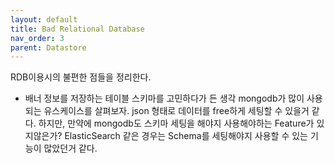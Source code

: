 ```yaml
---
layout: default
title: Bad Relational Database
nav_order: 3
parent: Datastore
---
```


RDB이용시의 불편한 점들을 정리한다.

* 배너 정보를 저장하는 테이블 스키마를 고민하다가 든 생각
mongodb가 많이 사용되는 유스케이스를 살펴보자. json 형태로 데이터를 free하게 세팅할 수 있을거 같다. 하지만, 만약에 mongodb도 스키마 세팅을 해야지 사용해야하는 Feature가 있지않은가? ElasticSearch 같은 경우는 Schema를 세팅해야지 사용할 수 있는 기능이 많았던거 같다.
